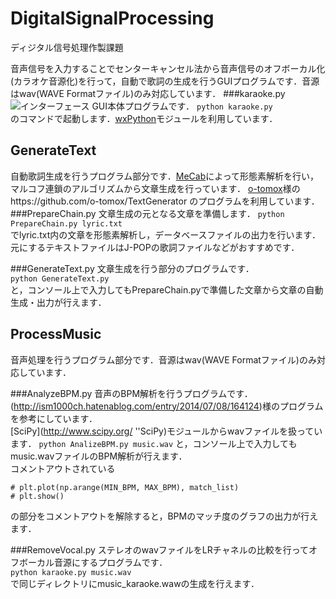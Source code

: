 # DigitalSignalProcessing
ディジタル信号処理作製課題

音声信号を入力することでセンターキャンセル法から音声信号のオフボーカル化(カラオケ音源化)を行って，自動で歌詞の生成を行うGUIプログラムです．音源はwav(WAVE Formatファイル)のみ対応しています．
###karaoke.py
![インターフェース](https://googledrive.com/host/0B1IViKha93aRMmpzemlVcEtTa00/GUI.png)
GUI本体プログラムです．
`python karaoke.py`  
のコマンドで起動します．[wxPython](http://www.wxpython.org/)モジュールを利用しています．

## GenerateText
自動歌詞生成を行うプログラム部分です．[MeCab](http://mecab.googlecode.com/svn/trunk/mecab/doc/index.html?sess=3f6a4f9896295ef2480fa2482de521f6)によって形態素解析を行い，マルコフ連鎖のアルゴリズムから文章生成を行っています．
[o-tomox](https://github.com/o-tomox)様のhttps://github.com/o-tomox/TextGenerator のプログラムを利用しています．
###PrepareChain.py
文章生成の元となる文章を準備します．
`python PrepareChain.py lyric.txt`  
でlyric.txt内の文章を形態素解析し，データベースファイルの出力を行います．  
元にするテキストファイルはJ-POPの歌詞ファイルなどがおすすめです．

###GenerateText.py
文章生成を行う部分のプログラムです．  
`python GenerateText.py`  
と，コンソール上で入力してもPrepareChain.pyで準備した文章から文章の自動生成・出力が行えます．

## ProcessMusic
音声処理を行うプログラム部分です．音源はwav(WAVE Formatファイル)のみ対応しています．

###AnalyzeBPM.py
音声のBPM解析を行うプログラムです．(http://ism1000ch.hatenablog.com/entry/2014/07/08/164124)様のプログラムを参考にしています．  
[SciPy](http://www.scipy.org/ ''SciPy)モジュールからwavファイルを扱っています．
`python AnalizeBPM.py music.wav` 
と，コンソール上で入力してもmusic.wavファイルのBPM解析が行えます．  
コメントアウトされている
```
# plt.plot(np.arange(MIN_BPM, MAX_BPM), match_list)  
# plt.show()
```
の部分をコメントアウトを解除すると，BPMのマッチ度のグラフの出力が行えます．

###RemoveVocal.py
ステレオのwavファイルをLRチャネルの比較を行ってオフボーカル音源にするプログラムです．  
`python karaoke.py music.wav`  
で同じディレクトリにmusic_karaoke.wawの生成を行えます．  
